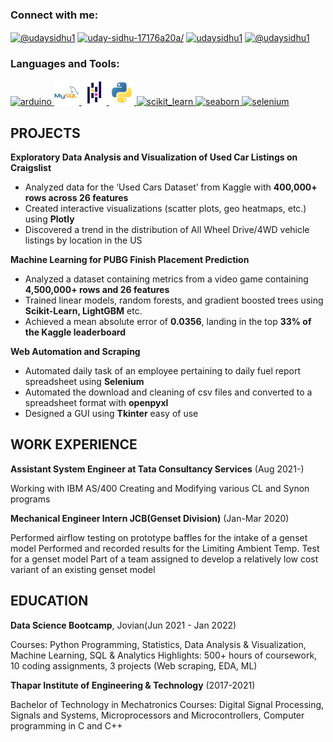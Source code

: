 <h3 align="left">Connect with me:</h3>
<p align="left">
<a href="https://jovian.ai/udaysidhu1" target="blank"><img align="center" src="https://i.imgur.com/vJPgUsK.png" alt="@udaysidhu1"  /></a>
<a href="https://linkedin.com/in/uday-sidhu-17176a20a/" target="blank"><img align="center" src="https://raw.githubusercontent.com/rahuldkjain/github-profile-readme-generator/master/src/images/icons/Social/linked-in-alt.svg" alt="uday-sidhu-17176a20a/" height="30" width="40" /></a>
<a href="https://kaggle.com/udaysidhu1" target="blank"><img align="center" src="https://raw.githubusercontent.com/rahuldkjain/github-profile-readme-generator/master/src/images/icons/Social/kaggle.svg" alt="udaysidhu1" height="30" width="40" /></a>
<a href="https://medium.com/@udaysidhu1" target="blank"><img align="center" src="https://raw.githubusercontent.com/rahuldkjain/github-profile-readme-generator/master/src/images/icons/Social/medium.svg" alt="@udaysidhu1" height="30" width="40" /></a>

</p>



<h3 align="left">Languages and Tools:</h3>
<p align="left"> <a href="https://www.arduino.cc/" target="_blank" rel="noreferrer"> <img src="https://cdn.worldvectorlogo.com/logos/arduino-1.svg" alt="arduino" width="40" height="40"/> </a> <a href="https://www.mysql.com/" target="_blank" rel="noreferrer"> <img src="https://raw.githubusercontent.com/devicons/devicon/master/icons/mysql/mysql-original-wordmark.svg" alt="mysql" width="40" height="40"/> </a> <a href="https://pandas.pydata.org/" target="_blank" rel="noreferrer"> <img src="https://raw.githubusercontent.com/devicons/devicon/2ae2a900d2f041da66e950e4d48052658d850630/icons/pandas/pandas-original.svg" alt="pandas" width="40" height="40"/> </a> <a href="https://www.python.org" target="_blank" rel="noreferrer"> <img src="https://raw.githubusercontent.com/devicons/devicon/master/icons/python/python-original.svg" alt="python" width="40" height="40"/> </a> <a href="https://scikit-learn.org/" target="_blank" rel="noreferrer"> <img src="https://upload.wikimedia.org/wikipedia/commons/0/05/Scikit_learn_logo_small.svg" alt="scikit_learn" width="40" height="40"/> </a> <a href="https://seaborn.pydata.org/" target="_blank" rel="noreferrer"> <img src="https://seaborn.pydata.org/_images/logo-mark-lightbg.svg" alt="seaborn" width="40" height="40"/> </a> <a href="https://www.selenium.dev" target="_blank" rel="noreferrer"> <img src="https://raw.githubusercontent.com/detain/svg-logos/780f25886640cef088af994181646db2f6b1a3f8/svg/selenium-logo.svg" alt="selenium" width="40" height="40"/> </a> </p>


## PROJECTS
__Exploratory Data Analysis and Visualization of Used Car Listings on Craigslist__ 

- Analyzed data for the ‘Used Cars Dataset’ from Kaggle with __400,000+ rows across 26 features__
- Created interactive visualizations (scatter plots, geo heatmaps, etc.) using  __Plotly__
- Discovered a trend in the distribution of All Wheel Drive/4WD vehicle listings by location in the US

__Machine Learning for PUBG Finish Placement Prediction__

- Analyzed a dataset containing metrics from a video game containing __4,500,000+ rows and 26 features__
- Trained linear models, random forests, and gradient boosted trees using __Scikit-Learn, LightGBM__ etc.
- Achieved a mean absolute error of __0.0356__, landing in the top __33% of the Kaggle leaderboard__

__Web Automation and Scraping__

- Automated daily task of an employee pertaining to daily fuel report spreadsheet  using __Selenium__ 
- Automated the download and cleaning of csv files and converted to a spreadsheet format with __openpyxl__
- Designed a GUI using __Tkinter__ easy of use

## WORK EXPERIENCE

__Assistant System Engineer at Tata Consultancy Services__ (Aug 2021-)

Working with IBM AS/400 
Creating and Modifying various CL and Synon programs

__Mechanical Engineer Intern JCB(Genset Division)__ (Jan-Mar 2020)

Performed  airflow testing on prototype baffles for the intake of a genset model
Performed and recorded results for the Limiting Ambient Temp. Test for a genset model
Part of a team assigned to develop a relatively low cost variant of an existing genset model


 
## EDUCATION
__Data Science Bootcamp__, Jovian(Jun 2021 - Jan 2022)

Courses: Python Programming, Statistics, Data Analysis & Visualization, Machine Learning, SQL & Analytics
Highlights: 500+ hours of coursework, 10 coding assignments, 3 projects (Web scraping, EDA, ML)

__Thapar Institute of Engineering & Technology__ (2017-2021)

Bachelor of Technology in Mechatronics
Courses: Digital Signal Processing, Signals and Systems, Microprocessors and Microcontrollers, Computer programming in C and  C++


